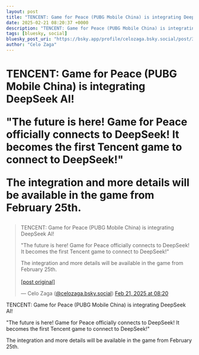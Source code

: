 ```yaml
---
layout: post
title: "TENCENT: Game for Peace (PUBG Mobile China) is integrating DeepSeek AI!  \"The future is here! Game for Peace officially connects to DeepSeek! It becomes the first Tencent game to connect to DeepSeek!\"  The integration and more details will be available in the game from February 25th."
date: 2025-02-21 08:20:37 +0000
description: "TENCENT: Game for Peace (PUBG Mobile China) is integrating DeepSeek AI!  \"The future is here! Game for Peace officially connects to DeepSeek! It become..."
tags: [bluesky, social]
bluesky_post_uri: "https://bsky.app/profile/celozaga.bsky.social/post/3lioep6uqmt25"
author: "Celo Zaga"
---
```


<h1 class="bluesky-post-title">TENCENT: Game for Peace (PUBG Mobile China) is integrating DeepSeek AI!

"The future is here! Game for Peace officially connects to DeepSeek! It becomes the first Tencent game to connect to DeepSeek!"

The integration and more details will be available in the game from February 25th.</h1>


<blockquote class="bluesky-embed" data-bluesky-uri="at://did:plc:lmh6rennptq77inaztnovw4b/app.bsky.feed.post/3lioep6uqmt25" data-bluesky-embed-color-mode="system">
<p lang="">TENCENT: Game for Peace (PUBG Mobile China) is integrating DeepSeek AI!

"The future is here! Game for Peace officially connects to DeepSeek! It becomes the first Tencent game to connect to DeepSeek!"

The integration and more details will be available in the game from February 25th.<br><br><a href="https://bsky.app/profile/celozaga.bsky.social/post/3lioep6uqmt25">[post original]</a></p>
&mdash; Celo Zaga (<a href="https://bsky.app/profile/did:plc:lmh6rennptq77inaztnovw4b">@celozaga.bsky.social</a>) <a href="https://bsky.app/profile/celozaga.bsky.social/post/3lioep6uqmt25">Feb 21, 2025 at 08:20</a>
</blockquote>
<script async src="https://embed.bsky.app/static/embed.js" charset="utf-8"></script>


<p class="bluesky-post-description">TENCENT: Game for Peace (PUBG Mobile China) is integrating DeepSeek AI!

"The future is here! Game for Peace officially connects to DeepSeek! It becomes the first Tencent game to connect to DeepSeek!"

The integration and more details will be available in the game from February 25th.</p>
